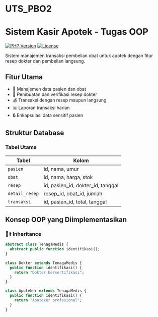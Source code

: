 # UTS_PBO2
 # Sistem Kasir Apotek - Tugas OOP

[![PHP Version](https://img.shields.io/badge/PHP-7.4%2B-blue.svg)](https://php.net/)
[![License](https://img.shields.io/badge/License-MIT-green.svg)](https://opensource.org/licenses/MIT)

Sistem manajemen transaksi pembelian obat untuk apotek dengan fitur resep dokter dan pembelian langsung.

## Fitur Utama
- 📝 Manajemen data pasien dan obat
- 💊 Pembuatan dan verifikasi resep dokter
- 💰 Transaksi dengan resep maupun langsung
- 📊 Laporan transaksi harian
- 🔒 Enkapsulasi data sensitif pasien

## Struktur Database
### Tabel Utama
| Tabel          | Kolom                          |
|----------------|--------------------------------|
| `pasien`       | id, nama, umur                |
| `obat`         | id, nama, harga, stok         |
| `resep`        | id, pasien_id, dokter_id, tanggal |
| `detail_resep` | resep_id, obat_id, jumlah     |
| `transaksi`    | id, pasien_id, total, tanggal |

## Konsep OOP yang Diimplementasikan
### 👨⚕ Inheritance
```php
abstract class TenagaMedis {
  abstract public function identifikasi();
}

class Dokter extends TenagaMedis {
  public function identifikasi() {
    return "Dokter bersertifikasi";
  }
}

class Apoteker extends TenagaMedis {
  public function identifikasi() {
    return "Apoteker profesional";
  }
}
